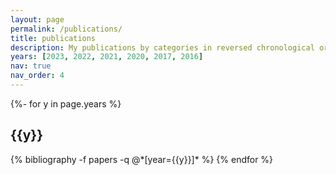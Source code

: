 ```yaml
---
layout: page
permalink: /publications/
title: publications
description: My publications by categories in reversed chronological order.
years: [2023, 2022, 2021, 2020, 2017, 2016]
nav: true
nav_order: 4
---
```


<!-- _pages/publications.md -->
<div class="publications">

{%- for y in page.years %}
  <h2 class="year">{{y}}</h2>
  {% bibliography -f papers -q @*[year={{y}}]* %}
{% endfor %}

</div>
